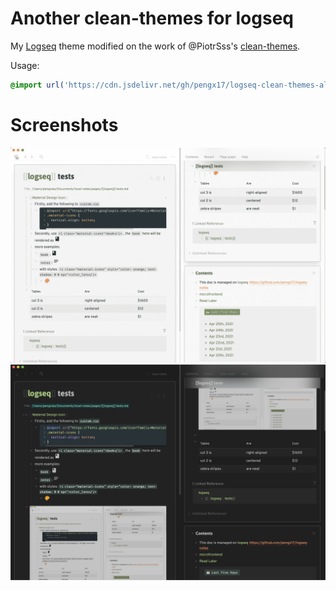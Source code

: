 # Another clean-themes for logseq

My [Logseq](https://logseq.com) theme modified on the work of @PiotrSss's [clean-themes](https://github.com/PiotrSss/logseq-clean-themes).

Usage:

```css
@import url('https://cdn.jsdelivr.net/gh/pengx17/logseq-clean-themes-alt@1.2.0/custom.css');
```

# Screenshots
![white](./white.png)
![black](./black.png)
